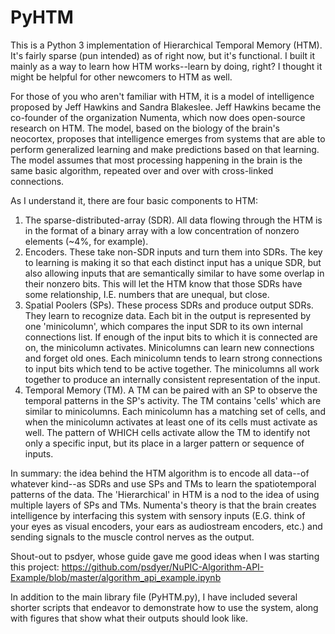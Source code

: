 # PyHTM
 This is a Python 3 implementation of Hierarchical Temporal Memory (HTM). It's fairly sparse (pun intended) as of right now, but it's functional. I built it mainly as a way to learn how HTM works--learn by doing, right? I thought it might be helpful for other newcomers to HTM as well.
 
 For those of you who aren't familiar with HTM, it is a model of intelligence proposed by Jeff Hawkins and Sandra Blakeslee. Jeff Hawkins became the co-founder of the organization Numenta, which now does open-source research on HTM. The model, based on the biology of the brain's neocortex, proposes that intelligence emerges from systems that are able to perform generalized learning and make predictions based on that learning. The model assumes that most processing happening in the brain is the same basic algorithm, repeated over and over with cross-linked connections.
 
 As I understand it, there are four basic components to HTM:
 
  1) The sparse-distributed-array (SDR). All data flowing through the HTM is in the format of a binary array with a low concentration of nonzero elements (~4%, for example). 
  2) Encoders. These take non-SDR inputs and turn them into SDRs. The key to learning is making it so that each distinct input has a unique SDR, but also allowing inputs that are      semantically similar to have some overlap in their nonzero bits. This will let the HTM know that those SDRs have some relationship, I.E. numbers that are unequal, but close.
  3) Spatial Poolers (SPs). These process SDRs and produce output SDRs. They learn to recognize data. Each bit in the output is represented by one 'minicolumn', which compares the      input SDR to its own internal connections list. If enough of the input bits to which it is connected are on, the minicolumn activates. Minicolumns can learn new connections        and forget old ones. Each minicolumn tends to learn strong connections to input bits which tend to be active together. The minicolumns all work together to produce an              internally consistent representation of the input. 
  4) Temporal Memory (TM). A TM can be paired with an SP to observe the temporal patterns in the SP's activity. The TM contains 'cells' which are similar to minicolumns. Each          minicolumn has a matching set of cells, and when the minicolumn activates at least one of its cells must activate as well. The pattern of WHICH cells activate allow the TM to      identify not only a specific input, but its place in a larger pattern or sequence of inputs.
 
 In summary: the idea behind the HTM algorithm is to encode all data--of whatever kind--as SDRs and use SPs and TMs to learn the spatiotemporal patterns of the data. The 'Hierarchical' in HTM is a nod to the idea of using multiple layers of SPs and TMs. Numenta's theory is that the brain creates intelligence by interfacing this system with sensory inputs (E.G. think of your eyes as visual encoders, your ears as audiostream encoders, etc.) and sending signals to the muscle control nerves as the output.
  
Shout-out to psdyer, whose guide gave me good ideas when I was starting this project: https://github.com/psdyer/NuPIC-Algorithm-API-Example/blob/master/algorithm_api_example.ipynb

In addition to the main library file (PyHTM.py), I have included several shorter scripts that endeavor to demonstrate how to use the system, along with figures that show what their outputs should look like.
